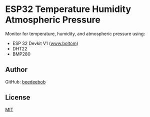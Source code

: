 # ESP32 Temperature Humidity Atmospheric Pressure
Monitor for temperature, humidity, and atmospheric pressure using:
* ESP 32 Devkit V1 (www.boltom)
* DHT22
* BMP280

## Author

GitHub: [beedeebob](https://github.com/beedeebob)<br>

## License

[MIT](LICENSE)